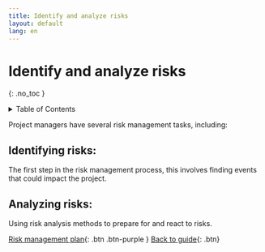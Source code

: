 ```yaml
---
title: Identify and analyze risks
layout: default
lang: en
---
```


# Identify and analyze risks
{: .no_toc }

<details markdown="block">
<summary>Table of Contents</summary>

- Table of Contents
{:toc}

</details>

Project managers have several risk management tasks, including:

## Identifying risks: 
The first step in the risk management process, this involves finding events that could impact the project. 

## Analyzing risks: 
Using risk analysis methods to prepare for and react to risks. 



[Risk management plan]({{site.url}}/project-managers/pm-risk-mgmt-plan/){: .btn .btn-purple }
[Back to guide]({{site.url}}//pm/guide#how-to){: .btn}